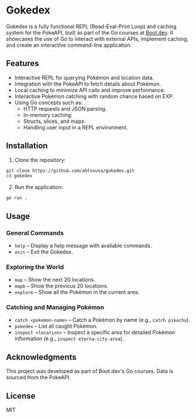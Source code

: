 
# Gokedex

Gokedex is a fully functional REPL (Read-Eval-Print Loop) and caching system for the PokeAPI, built as part of the Go courses at [Boot.dev](https://boot.dev). It showcases the use of Go to interact with external APIs, implement caching, and create an interactive command-line application.

## Features

- Interactive REPL for querying Pokémon and location data.
- Integration with the PokeAPI to fetch details about Pokémon.
- Local caching to minimize API calls and improve performance.
- Interactive Pokémon catching with random chance based on EXP.
- Using Go concepts such as:
  - HTTP requests and JSON parsing.
  - In-memory caching.
  - Structs, slices, and maps.
  - Handling user input in a REPL environment.

## Installation

1. Clone the repository:
  ```bash
  git clone https://github.com/abtsousa/gokedex.git
  cd gokedex
  ```

2. Run the application:

  ```bash
  go run .
  ```

## Usage

### General Commands
- `help` – Display a help message with available commands.
- `exit` – Exit the Gokedex.

### Exploring the World
- `map` – Show the next 20 locations.
- `mapb` – Show the previous 20 locations.
- `explore` – Show all the Pokémon in the current area.

### Catching and Managing Pokémon
- `catch <pokemon-name>` – Catch a Pokémon by name (e.g., `catch pikachu`).
- `pokedex` – List all caught Pokémon.
- `inspect <location>` – Inspect a specific area for detailed Pokémon information (e.g., `inspect eterna-city-area`).


## Acknowledgments

This project was developed as part of Boot.dev's Go courses.
Data is sourced from the PokeAPI.

## License

MIT
